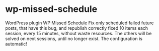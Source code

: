 # wp-missed-schedule
WordPress plugin WP Missed Schedule Fix only scheduled failed future posts, that have this bug, and republish correctly fixed 10 items each session, every 15 minutes, without waste resources. The others will be solved on next sessions, until no longer exist. The configuration is automatic!
